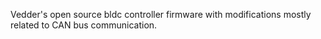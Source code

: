 Vedder's open source bldc controller firmware with modifications mostly related to CAN bus communication.
